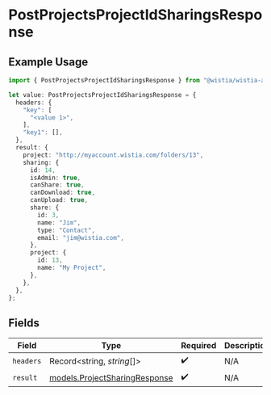 # PostProjectsProjectIdSharingsResponse

## Example Usage

```typescript
import { PostProjectsProjectIdSharingsResponse } from "@wistia/wistia-api-client/models/operations";

let value: PostProjectsProjectIdSharingsResponse = {
  headers: {
    "key": [
      "<value 1>",
    ],
    "key1": [],
  },
  result: {
    project: "http://myaccount.wistia.com/folders/13",
    sharing: {
      id: 14,
      isAdmin: true,
      canShare: true,
      canDownload: true,
      canUpload: true,
      share: {
        id: 3,
        name: "Jim",
        type: "Contact",
        email: "jim@wistia.com",
      },
      project: {
        id: 13,
        name: "My Project",
      },
    },
  },
};
```

## Fields

| Field                                                                   | Type                                                                    | Required                                                                | Description                                                             |
| ----------------------------------------------------------------------- | ----------------------------------------------------------------------- | ----------------------------------------------------------------------- | ----------------------------------------------------------------------- |
| `headers`                                                               | Record<string, *string*[]>                                              | :heavy_check_mark:                                                      | N/A                                                                     |
| `result`                                                                | [models.ProjectSharingResponse](../../models/projectsharingresponse.md) | :heavy_check_mark:                                                      | N/A                                                                     |
